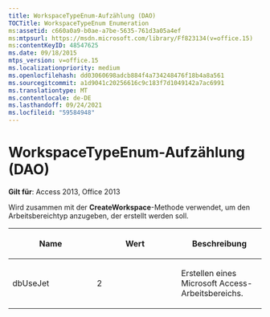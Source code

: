 ```yaml
---
title: WorkspaceTypeEnum-Aufzählung (DAO)
TOCTitle: WorkspaceTypeEnum Enumeration
ms:assetid: c660a0a9-b0ae-a7be-5635-761d3a05a4ef
ms:mtpsurl: https://msdn.microsoft.com/library/Ff823134(v=office.15)
ms:contentKeyID: 48547625
ms.date: 09/18/2015
mtps_version: v=office.15
ms.localizationpriority: medium
ms.openlocfilehash: dd03060698adcb884f4a734248476f18b4a8a561
ms.sourcegitcommit: a1d9041c20256616c9c183f7d1049142a7ac6991
ms.translationtype: MT
ms.contentlocale: de-DE
ms.lasthandoff: 09/24/2021
ms.locfileid: "59584948"
---
```

# <a name="workspacetypeenum-enumeration-dao"></a>WorkspaceTypeEnum-Aufzählung (DAO)


**Gilt für**: Access 2013, Office 2013

Wird zusammen mit der **CreateWorkspace**-Methode verwendet, um den Arbeitsbereichtyp anzugeben, der erstellt werden soll.

<table>
<colgroup>
<col style="width: 33%" />
<col style="width: 33%" />
<col style="width: 33%" />
</colgroup>
<thead>
<tr class="header">
<th><p>Name</p></th>
<th><p>Wert</p></th>
<th><p>Beschreibung</p></th>
</tr>
</thead>
<tbody>
<tr class="odd">
<td><p>dbUseJet</p></td>
<td><p>2</p></td>
<td><p>Erstellen eines Microsoft Access-Arbeitsbereichs.</p></td>
</tr>
</tbody>
</table>

